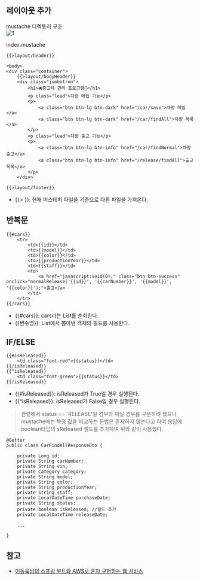 ## 레이아웃 추가
mustache 디렉토리 구조   
![1](https://raw.githubusercontent.com/smpark1020/tistory/master/View%20%26%20JavaScript/%5BMustache%5D%20%EA%B8%B0%EB%B3%B8%20%EB%AC%B8%EB%B2%95/1.PNG)

index.mustache
```
{{>layout/header}}

<body>
<div class="container">
    {{>layout/bodyHeader}}
    <div class="jumbotron">
        <h1>🚘중고차 관리 프로그램🚖</h1>
        <p class="lead">차량 매입 기능</p>
        <p>
            <a class="btn btn-lg btn-dark" href="/car/save">차량 매입</a>
            <a class="btn btn-lg btn-dark" href="/car/findAll">차량 목록</a>
        </p>
        <p class="lead">차량 출고 기능</p>
        <p>
            <a class="btn btn-lg btn-info" href="/car/findNormal">차량 출고</a>
            <a class="btn btn-lg btn-info" href="/release/findAll">출고 목록</a>
        </p>
    </div>

{{>layout/footer}}
```
* {{> }}: 현재 머스테치 파일을 기준으로 다른 파일을 가져온다.   

## 반복문
```
{{#cars}}
    <tr>
        <td>{{id}}</td>
        <td>{{model}}</td>
        <td>{{color}}</td>
        <td>{{productionYear}}</td>
        <td>{{staff}}</td>
        <td>
            <a href="javascript:void(0);" class="btn btn-success" onclick="normalRelease('{{id}}', '{{carNumber}}', '{{model}}', '{{color}}');">출고</a>
        </td>
    </tr>
{{/cars}}
```
* {{#cars}}: cars라는 List를 순회한다.
* {{변수명}}: List에서 뽑아낸 객체의 필드를 사용한다.   

## IF/ELSE
```
{{#isReleased}}
    <td class="font-red">{{status}}</td>
{{/isReleased}}
{{^isReleased}}
    <td class="font-green">{{status}}</td>
{{/isReleased}}
```
* {{#isReleased}}: isReleased가 True일 경우 실행된다.
* {{^isReleased}}: isReleased가 False일 경우 실행된다.   

> 관련해서 status == 'RELEASE'일 경우와 아닐 경우를 구분하려 했으나 mustache에는 특정 값을 비교하는 문법은 존재하지 않는다고 하여 응답에 boolean타입의 sReleased 필드를 추가하여 위와 같이 사용했다.
```
@Getter
public class CarFindAllResponseDto {

    private Long id;
    private String carNumber;
    private String vin;
    private Category category;
    private String model;
    private String color;
    private String productionYear;
    private String staff;
    private LocalDateTime purchaseDate;
    private String status;
    private boolean isReleased; //필드 추가
    private LocalDateTime releaseDate;

    ...

}
```

## 참고
* [이동욱님의 스프링 부트와 AWS로 혼자 구현하는 웹 서비스](https://jojoldu.tistory.com/463)